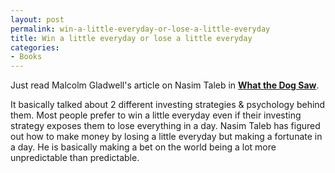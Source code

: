 ```yaml
---
layout: post
permalink: win-a-little-everyday-or-lose-a-little-everyday
title: Win a little everyday or lose a little everyday
categories:
- Books
---
```


Just read Malcolm Gladwell's article on Nasim Taleb in **[What the Dog Saw](http://www.amazon.com/gp/product/0316075841)**.

It basically talked about 2 different investing strategies &amp; psychology behind them. Most people prefer to win a little everyday even if their investing strategy exposes them to lose everything in a day.
Nasim Taleb has figured out how to make money by losing a little everyday but making a fortunate in a day. He is basically making a bet on the world being a lot more unpredictable than predictable.


